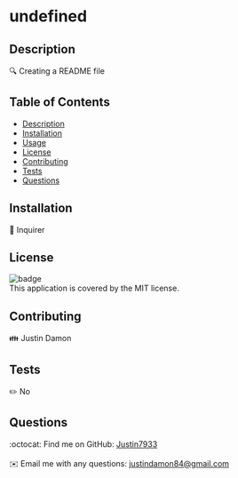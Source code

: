 # undefined
  ## Description
  🔍 Creating a README file
  ## Table of Contents
  - [Description](#description)
  - [Installation](#installation)
  - [Usage](#usage)
  - [License](#license)
  - [Contributing](#contributing)
  - [Tests](#tests)
  - [Questions](#questions)
  ## Installation
  💾 Inquirer
  ## License
  ![badge](https://img.shields.io/badge/license-MIT-brightgreen)
  <br />
  This application is covered by the MIT license. 
  ## Contributing
  👪 Justin Damon
  ## Tests
  ✏️ No
  ## Questions
  :octocat: Find me on GitHub: [Justin7933](https://github.com/Justin7933)<br />
  <br />
  ✉️ Email me with any questions: justindamon84@gmail.com<br /><br />
  
  